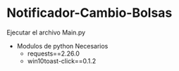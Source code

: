# Notificador-Cambio-Bolsas
Ejecutar el archivo Main.py

- Modulos de python Necesarios
  - requests==2.26.0
  - win10toast-click==0.1.2
